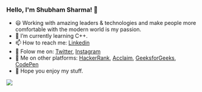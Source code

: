 ### Hello, I'm Shubham Sharma! 👋 

- 😃  Working with amazing leaders & technologies and make people more comfortable 
       with the modern world is my passion.
- 🌱 I’m currently learning C++.
- 📫 How to reach me: [Linkedin](https://www.linkedin.com/in/shubhamsharmaer/)
- 🔗 Folow me on: [Twitter](https://twitter.com/shubhamsharmaer), [Instagram](https://www.instagram.com/shubhamsharmaer/)
- 👀 Me on other platforms: [HackerRank](https://www.hackerrank.com/shubhamsharmaer), [Acclaim](https://www.youracclaim.com/users/shubhamsharmaer), [GeeksforGeeks](https://auth.geeksforgeeks.org/user/shubhamsharmaer), [CodePen](https://codepen.io/shubhamsharmaer)
- 🌟 Hope you enjoy my stuff.

<img src="https://github-readme-stats.vercel.app/api?username=shubhamsharmaer&&show_icons=true&title_color=ffffff&icon_color=bb2ac&text_color=daf7dc&bg_color=191919">

